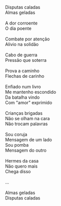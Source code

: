 Disputas caladas
\
Almas geladas
\
\
A dor corroente
\
O dia poente
\
\
Combate por atenção
\
Alivio na solidão
\
\
Cabo de guerra
\
Pressão que soterra
\
\
Prova a caminho
\
Flechas de carinho
\
\
Enfiado num livro
\
Me mantenho escondido
\
Da batalha vindo
\
Com "amor" exprimido
\
\
Crianças brigadas
\
Não se olham na cara
\
Não trocam palavras
\
\
Sou coruja
\
Mensagem de um lado
\
Sou pomba
\
Mensagem do outro
\
\
Hermes da casa
\
Não quero mais
\
Chega disso
\
\
...
\
\
Almas geladas
\
Disputas caladas
